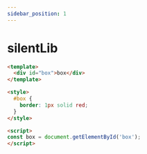 ```yaml
---
sidebar_position: 1
---
```


# silentLib

```html vanilla libSilenceImport={js:['https://cdn.jsdelivr.net/npm/jquery@3.2.1/dist/jquery.min.js'],css:['https://cdn.jsdelivr.net/npm/normalize.css@8.0.1/normalize.css']}
<template>
  <div id="box">box</div>
</template>

<style>
  #box {
    border: 1px solid red;
  }
</style>

<script>
const box = document.getElementById('box');
</script>
```
